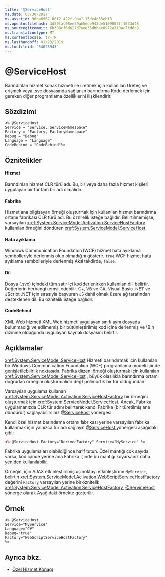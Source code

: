 ```yaml
---
title: '@ServiceHost'
ms.date: 03/30/2017
ms.assetid: 96ba6967-00f2-422f-9aa7-15de4d33ebf3
ms.openlocfilehash: 3d59fac08ee59ab5ede943de5109805ff1633d48
ms.sourcegitcommit: 6b308cf6d627d78ee36dbbae8972a310ac7fd6c8
ms.translationtype: MT
ms.contentlocale: tr-TR
ms.lasthandoff: 01/23/2019
ms.locfileid: "54623943"
---
```

# <a name="servicehost"></a>\@ServiceHost
Barındırılan hizmet konak hizmeti ile üretmek için kullanılan Üreteç ve erişmek veya .svc dosyasında sağlanan barındırma Kodu derlemek için gereken diğer programlama özelliklerini ilişkilendirir.  
  
## <a name="syntax"></a>Sözdizimi  
  
```  
<% @ServiceHost   
Service = "Service, ServiceNamespace"   
Factory = "Factory, FactoryNamespace"  
Debug = "Debug"  
Language = "Language"   
CodeBehind = "CodeBehind"%>  
```  
  
## <a name="attributes"></a>Öznitelikler  
  
#### <a name="service"></a>Hizmet  
 Barındırılan hizmet CLR türü adı. Bu, bir veya daha fazla hizmet kişileri uygulayan bir tür tam bir adı olmalıdır.  
  
#### <a name="factory"></a>Fabrika  
 Hizmet ana bilgisayarı örneği oluşturmak için kullanılan hizmet barındırma ortamı fabrikası CLR türü adı. Bu öznitelik isteğe bağlıdır. Belirtilmemişse, varsayılan <xref:System.ServiceModel.Activation.ServiceHostFactory> kullanılan örneğini döndüren <xref:System.ServiceModel.ServiceHost>.  
  
#### <a name="debug"></a>Hata ayıklama  
 Windows Communication Foundation (WCF) hizmet hata ayıklama sembolleriyle derlenmiş olup olmadığını gösterir. `true` WCF hizmet hata ayıklama sembolleriyle derlenmiş Aksi takdirde, `false`.  
  
#### <a name="language"></a>Dil  
 Dosya (.svc) içindeki tüm satır içi kod derlenirken kullanılan dili belirtir. Değerlerin herhangi temsil edebilir. C#, VB ve C#, Visual Basic .NET ve JScript .NET için sırasıyla başvuran JS dahil olmak üzere ağ tarafından desteklenen dil. Bu öznitelik isteğe bağlıdır.  
  
#### <a name="codebehind"></a>CodeBehind  
 XML Web hizmeti XML Web hizmeti uygulayan sınıfı aynı dosyada bulunmadığı ve edilmemiş bir bütünleştirilmiş kod içine derlenmiş ve \Bin dizinine olduğunda uygulayan kaynak dosyasını belirtir.  
  
## <a name="remarks"></a>Açıklamalar  
 <xref:System.ServiceModel.ServiceHost> Hizmeti barındırmak için kullanılan bir Windows Communication Foundation (WCF) programlama modeli içinde genişletilebilirlik noktasıdır. Fabrika düzeni örneği oluşturmak için kullanılan <xref:System.ServiceModel.ServiceHost> , büyük olasılıkla barındırma ortamı doğrudan örneğini oluşturmalıdır değil polimorfik bir tür olduğundan.  
  
 Varsayılan uygulama kullanan <xref:System.ServiceModel.Activation.ServiceHostFactory> bir örneğini oluşturmak için <xref:System.ServiceModel.ServiceHost>. Ancak, Fabrika uygulamanızda CLR tür adını belirterek kendi Fabrika (bir türetilmiş ana döndürür) sağlayabilirsiniz [ \@ServiceHost](../../../../../docs/framework/configure-apps/file-schema/wcf-directive/servicehost.md) yönergesi.  
  
 Kendi özel hizmet barındırma ortamı fabrikası yerine varsayılan fabrika kullanmak için yalnızca tür adı sağlayın [ @ServiceHost ](../../../../../docs/framework/configure-apps/file-schema/wcf-directive/servicehost.md) yönergesi aşağıdaki gibi:  
  
```xml  
<% @ServiceHost Factory="DerivedFactory" Service="MyService" %>  
```  
  
 Fabrika uygulamaları olabildiğince hafif tutun. Özel mantığı çok sayıda varsa, kod içinde yerine ana Fabrika içinde bu mantığı koyarsanız daha yeniden kullanılabilir.  
  
 Örneğin, için AJAX etkinleştirilmiş uç noktayı etkinleştirme `MyService`, belirtin <xref:System.ServiceModel.Activation.WebScriptServiceHostFactory> değerini `Factory` varsayılan yerine bir öznitelik <xref:System.ServiceModel.Activation.ServiceHostFactory>, [ @ServiceHost ](../../../../../docs/framework/configure-apps/file-schema/wcf-directive/servicehost.md) yönerge olarak Aşağıdaki örnekte gösterilir.  
  
## <a name="example"></a>Örnek  
  
```  
<% @ServiceHost   
Service="MyService"  
Language="C#"  
Debug="true"  
Factory="WebScriptServiceHostFactory"  
%>  
```  
  
## <a name="see-also"></a>Ayrıca bkz.
- [Özel Hizmet Konağı](../../../../../docs/framework/wcf/samples/custom-service-host.md)

